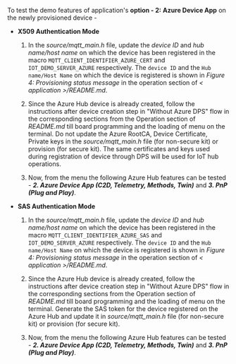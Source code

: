 To test the demo features of application's **option - 2:** **Azure Device App** on the newly provisioned device -

- **X509 Authentication Mode**
		
	1. In the _source/mqtt_main.h_ file, update the _device ID_ and _hub name/host name_ on which the device has been registered in the macro `MQTT_CLIENT_IDENTIFIER_AZURE_CERT` and `IOT_DEMO_SERVER_AZURE` respectively. The `device ID` and the `Hub name/Host Name` on which the device is registered is shown in _Figure 4: Provisioning status message_ in the operation section of _< application >/README.md_.

	2. Since the Azure Hub device is already created, follow the instructions after device creation step in "Without Azure DPS" flow in the corresponding sections from the Operation section of _README.md_ till board programming and the loading of menu on the terminal. Do not update the Azure RootCA, Device Certificate, Private keys in the _source/mqtt_main.h_ file (for non-secure kit) or provision (for secure kit). The same certificates and keys used during registration of device through DPS will be used for IoT hub operations.

	3. Now, from the menu the following Azure Hub features can be tested - _**2. Azure Device App (C2D, Telemetry, Methods, Twin)**_ and _**3. PnP (Plug and Play)**_.

- **SAS Authentication Mode**
	
	1. In the _source/mqtt_main.h_ file, update the _device ID_ and _hub name/host name_ on which the device has been registered in the macro `MQTT_CLIENT_IDENTIFIER_AZURE_SAS` and `IOT_DEMO_SERVER_AZURE` respectively. The `device ID` and the `Hub name/Host Name` on which the device is registered is shown in _Figure 4: Provisioning status message_ in the operation section of _< application >/README.md_.

	2. Since the Azure Hub device is already created, follow the instructions after device creation step in "Without Azure DPS" flow in the corresponding sections from the Operation section of _README.md_ till board programming and the loading of menu on the terminal. Generate the SAS token for the device registered on the Azure Hub and update it in _source/mqtt_main.h_ file (for non-secure kit) or provision (for secure kit).

	3. Now, from the menu the following Azure Hub features can be tested - _**2. Azure Device App (C2D, Telemetry, Methods, Twin)**_ and _**3. PnP (Plug and Play)**_.
